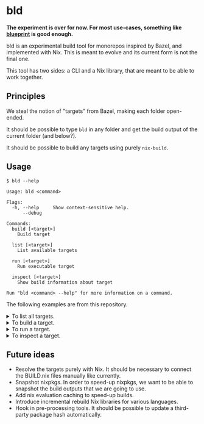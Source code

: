 # bld

**The experiment is over for now. For most use-cases, something like [blueprint](https://github.com/numtide/blueprint) is good enough.**

bld is an experimental build tool for monorepos inspired by Bazel, and 
implemented with Nix. This is meant to evolve and its current form is not the
final one.

This tool has two sides: a CLI and a Nix library, that are meant to be able to
work together.

## Principles

We steal the notion of "targets" from Bazel, making each folder open-ended.

It should be possible to type `bld` in any folder and get the build output of
the current folder (and below?).

It should be possible to build any targets using purely `nix-build`.

## Usage

`$ bld --help`
```
Usage: bld <command>

Flags:
  -h, --help     Show context-sensitive help.
      --debug

Commands:
  build [<target>]
    Build target

  list [<target>]
    List available targets

  run [<target>]
    Run executable target

  inspect [<target>]
    Show build information about target

Run "bld <command> --help" for more information on a command.
```

The following examples are from this repository.


<details>
<summary>To list all targets.</summary>

`$ bld list`
```A
bin
default
devShell
hello
```
</details>

<details>
<summary>To build a target.</summary>

`$ bld build hello`
```
INFO[0000] Building target                               target=hello
/nix/store/9a74wmrh6l9h012xza53ff58v0rx456d-hello
```
</details>

<details>
<summary>To run a target.</summary>

`$ bld run hello`
```
/nix/store/9a74wmrh6l9h012xza53ff58v0rx456d-hello
Hello, world!
```

This can be also used to pass flags:

`$ bld run hello -- --help`
```
/nix/store/9a74wmrh6l9h012xza53ff58v0rx456d-hello
Print a friendly, customizable greeting.

  -t, --traditional       use traditional greeting
  -g, --greeting=TEXT     use TEXT as the greeting message

      --help     display this help and exit
      --version  output version information and exit

Report bugs to: bug-hello@gnu.org
GNU Hello home page: <https://www.gnu.org/software/hello/>
General help using GNU software: <https://www.gnu.org/gethelp/>
```

</details>

<details>
<summary>To inspect a target.</summary>

`$ bld inspect hello`
```
{
  "/nix/store/bn6wpa9yqibcy83d2iabh1s5k49lcpb7-hello.drv": {
    "args": [
      "-e",
      "/nix/store/9krlzvny65gdc8s7kpb6lkx8cd02c25b-default-builder.sh"
    ],
    "builder": "/nix/store/1b9p07z77phvv2hf6gm9f28syp39f1ag-bash-5.1-p16/bin/bash",
    "env": {
      "allowSubstitutes": "",
      "buildCommand": "target=$out'/bin/hello'\nmkdir -p \"$(dirname \"$target\")\"\n\nif [ -e \"$textPath\" ]; then\n  mv \"$textPath\" \"$target\"\nelse\n  echo -n \"$text\" > \"$target\"\nfi\n\neval \"$checkPhase\"\n\n(test -n \"$executable\" && chmod +x \"$target\") || true\n",
      "buildInputs": "",
      "builder": "/nix/store/1b9p07z77phvv2hf6gm9f28syp39f1ag-bash-5.1-p16/bin/bash",
      "checkPhase": "/nix/store/1b9p07z77phvv2hf6gm9f28syp39f1ag-bash-5.1-p16/bin/bash -n -O extglob \"$target\"\n",
      "cmakeFlags": "",
      "configureFlags": "",
      "depsBuildBuild": "",
      "depsBuildBuildPropagated": "",
      "depsBuildTarget": "",
      "depsBuildTargetPropagated": "",
      "depsHostHost": "",
      "depsHostHostPropagated": "",
      "depsTargetTarget": "",
      "depsTargetTargetPropagated": "",
      "doCheck": "",
      "doInstallCheck": "",
      "enableParallelBuilding": "1",
      "enableParallelChecking": "1",
      "executable": "1",
      "mesonFlags": "",
      "name": "hello",
      "nativeBuildInputs": "",
      "out": "/nix/store/9a74wmrh6l9h012xza53ff58v0rx456d-hello",
      "outputs": "out",
      "passAsFile": "buildCommand text",
      "patches": "",
      "preferLocalBuild": "1",
      "propagatedBuildInputs": "",
      "propagatedNativeBuildInputs": "",
      "stdenv": "/nix/store/p93ivxvrf3c2w02la2c6nppmkgdh08y3-stdenv-linux",
      "strictDeps": "",
      "system": "x86_64-linux",
      "text": "#!/nix/store/1b9p07z77phvv2hf6gm9f28syp39f1ag-bash-5.1-p16/bin/bash\n/nix/store/y4mxrg8c6l09lb2szl69vwl4f6441i5k-hello-2.12.1/bin/hello\n\n"
    },
    "inputDrvs": {
      "/nix/store/6pj63b323pn53gpw3l5kdh1rly55aj15-bash-5.1-p16.drv": [
        "out"
      ],
      "/nix/store/g6qkwa2xaq6i40cwl9bpjxi19m7q8121-hello-2.12.1.drv": [
        "out"
      ],
      "/nix/store/zq638s1j77mxzc52ql21l9ncl3qsjb2h-stdenv-linux.drv": [
        "out"
      ]
    },
    "inputSrcs": [
      "/nix/store/9krlzvny65gdc8s7kpb6lkx8cd02c25b-default-builder.sh"
    ],
    "outputs": {
      "out": {
        "path": "/nix/store/9a74wmrh6l9h012xza53ff58v0rx456d-hello"
      }
    },
    "system": "x86_64-linux"
  }
}
```
</details>


## Future ideas

* Resolve the targets purely with Nix. It should be necessary to connect the
  BUILD.nix files manually like currently.
* Snapshot nixpkgs. In order to speed-up nixpkgs, we want to be able to
  snapshot the build outputs that we are going to use.
* Add nix evaluation caching to speed-up builds.
* Introduce incremental rebuild Nix libraries for various languages.
* Hook in pre-processing tools. It should be possible to update a third-party
  package hash automatically.
